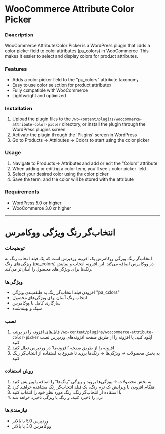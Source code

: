 # WooCommerce Attribute Color Picker

### Description
WooCommerce Attribute Color Picker is a WordPress plugin that adds a color picker field to color attributes (pa_colors) in WooCommerce. This makes it easier to select and display colors for product attributes.

### Features
- Adds a color picker field to the "pa_colors" attribute taxonomy
- Easy to use color selection for product attributes
- Fully compatible with WooCommerce
- Lightweight and optimized

### Installation
1. Upload the plugin files to the `/wp-content/plugins/woocommerce-attribute-color-picker` directory, or install the plugin through the WordPress plugins screen
2. Activate the plugin through the 'Plugins' screen in WordPress
3. Go to Products → Attributes → Colors to start using the color picker

### Usage
1. Navigate to Products → Attributes and add or edit the "Colors" attribute
2. When adding or editing a color term, you'll see a color picker field
3. Select your desired color using the color picker
4. Save the term, and the color will be stored with the attribute

### Requirements
- WordPress 5.0 or higher
- WooCommerce 3.0 or higher

---

# انتخاب‌گر رنگ ویژگی ووکامرس


### توضیحات
انتخاب‌گر رنگ ویژگی ووکامرس یک افزونه وردپرس است که یک فیلد انتخاب رنگ به ویژگی‌های رنگ (pa_colors) در ووکامرس اضافه می‌کند. این افزونه انتخاب و نمایش رنگ‌ها برای ویژگی‌های محصول را آسان‌تر می‌کند.

### ویژگی‌ها
- افزودن فیلد انتخاب‌گر رنگ به طبقه‌بندی ویژگی "pa_colors"
- انتخاب رنگ آسان برای ویژگی‌های محصول
- سازگاری کامل با ووکامرس
- سبک و بهینه‌شده

### نصب
1. فایل‌های افزونه را در پوشه `/wp-content/plugins/woocommerce-attribute-color-picker` آپلود کنید، یا افزونه را از طریق صفحه افزونه‌های وردپرس نصب کنید
2. افزونه را از طریق صفحه 'افزونه‌ها' در وردپرس فعال کنید
3. به بخش محصولات → ویژگی‌ها → رنگ‌ها بروید تا شروع به استفاده از انتخاب‌گر رنگ کنید

### روش استفاده
1. به بخش محصولات → ویژگی‌ها بروید و ویژگی "رنگ‌ها" را اضافه یا ویرایش کنید
2. هنگام افزودن یا ویرایش یک ترم رنگ، یک فیلد انتخاب‌گر رنگ مشاهده خواهید کرد
3. با استفاده از انتخاب‌گر رنگ، رنگ مورد نظر خود را انتخاب کنید
4. ترم را ذخیره کنید، و رنگ با ویژگی ذخیره خواهد شد

### نیازمندی‌ها
- وردپرس 5.0 یا بالاتر
- ووکامرس 3.0 یا بالاتر 